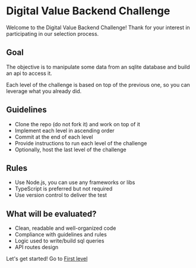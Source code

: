 # Digital Value Backend Challenge

Welcome to the Digital Value Backend Challenge! Thank for your interest in participating in our selection process.

## Goal

The objective is to manipulate some data from an sqlite database and build an api to access it.

Each level of the challenge is based on top of the previous one, so you can leverage what you already did.

## Guidelines

- Clone the repo (do not fork it) and work on top of it
- Implement each level in ascending order
- Commit at the end of each level
- Provide instructions to run each level of the challenge
- Optionally, host the last level of the challenge

## Rules

- Use Node.js, you can use any frameworks or libs
- TypeScript is preferred but not required
- Use version control to deliver the test

## What will be evaluated?

- Clean, readable and well-organized code
- Compliance with guidelines and rules
- Logic used to write/build sql queries
- API routes design

Let's get started! Go to [First level](./level1.md)
